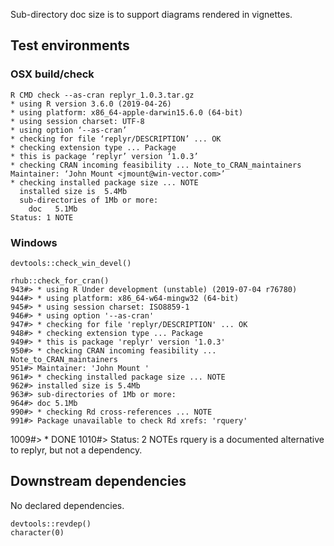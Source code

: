 

Sub-directory doc size is to support diagrams rendered in vignettes.

## Test environments


### OSX build/check

    R CMD check --as-cran replyr_1.0.3.tar.gz 
    * using R version 3.6.0 (2019-04-26)
    * using platform: x86_64-apple-darwin15.6.0 (64-bit)
    * using session charset: UTF-8
    * using option ‘--as-cran’
    * checking for file ‘replyr/DESCRIPTION’ ... OK
    * checking extension type ... Package
    * this is package ‘replyr’ version ‘1.0.3’
    * checking CRAN incoming feasibility ... Note_to_CRAN_maintainers
    Maintainer: ‘John Mount <jmount@win-vector.com>’
    * checking installed package size ... NOTE
      installed size is  5.4Mb
      sub-directories of 1Mb or more:
        doc   5.1Mb
    Status: 1 NOTE


### Windows

    devtools::check_win_devel()

    rhub::check_for_cran()
    943#> * using R Under development (unstable) (2019-07-04 r76780)
    944#> * using platform: x86_64-w64-mingw32 (64-bit)
    945#> * using session charset: ISO8859-1
    946#> * using option '--as-cran'
    947#> * checking for file 'replyr/DESCRIPTION' ... OK
    948#> * checking extension type ... Package
    949#> * this is package 'replyr' version '1.0.3'
    950#> * checking CRAN incoming feasibility ... Note_to_CRAN_maintainers
    951#> Maintainer: 'John Mount '
    961#> * checking installed package size ... NOTE
    962#> installed size is 5.4Mb
    963#> sub-directories of 1Mb or more:
    964#> doc 5.1Mb
    990#> * checking Rd cross-references ... NOTE
    991#> Package unavailable to check Rd xrefs: 'rquery'
   1009#> * DONE
   1010#> Status: 2 NOTEs
   rquery is a documented alternative to replyr, but not a dependency.

## Downstream dependencies

No declared dependencies.

    devtools::revdep()
    character(0)

